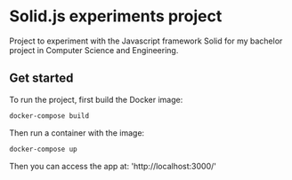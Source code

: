 # Solid.js experiments project

Project to experiment with the Javascript framework Solid for my bachelor project in Computer Science and Engineering.

## Get started

To run the project, first build the Docker image:

```bash
docker-compose build
```

Then run a container with the image:


```bash
docker-compose up
```

Then you can access the app at: 'http://localhost:3000/'